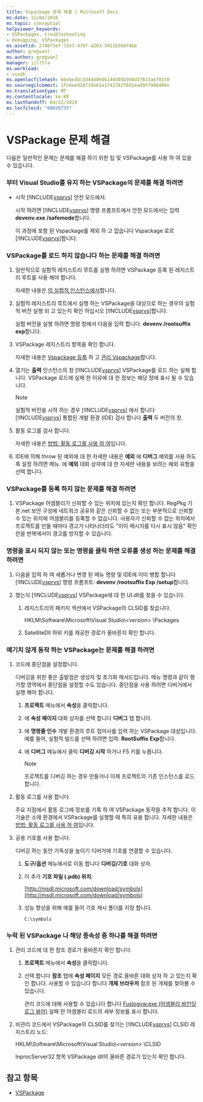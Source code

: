 ```yaml
---
title: Vspackage 문제 해결 | Microsoft Docs
ms.date: 11/04/2016
ms.topic: conceptual
helpviewer_keywords:
- VSPackages, troubleshooting
- debugging, VSPackages
ms.assetid: 274673e7-72e7-476f-a263-3411b5b874be
author: gregvanl
ms.author: gregvanl
manager: jillfra
ms.workload:
- vssdk
ms.openlocfilehash: 64ebe3bc2d4d406d6144305b368d37613aef0158
ms.sourcegitcommit: 1fc6ee928733e61a1f42782f832ead9f7946d00c
ms.translationtype: MT
ms.contentlocale: ko-KR
ms.lasthandoff: 04/22/2019
ms.locfileid: "60039735"
---
```

# <a name="troubleshooting-vspackages"></a>VSPackage 문제 해결
다음은 일반적인 문제는 문제를 해결 하기 위한 팁 및 VSPackage를 사용 하 여 있을 수 있습니다.

### <a name="to-troubleshoot-a-vspackage-that-keeps-visual-studio-from-starting"></a>부터 Visual Studio를 유지 하는 VSPackage의 문제를 해결 하려면

- 시작 [!INCLUDE[vsprvs](../code-quality/includes/vsprvs_md.md)] 안전 모드에서.

   시작 하려면 [!INCLUDE[vsprvs](../code-quality/includes/vsprvs_md.md)] 명령 프롬프트에서 안전 모드에서는 입력 **devenv.exe /safemode**합니다.

   이 과정에 포함 된 Vspackage를 제외 하 고 없습니다 Vspackage 로르 [!INCLUDE[vsprvs](../code-quality/includes/vsprvs_md.md)]합니다.

### <a name="to-troubleshoot-a-vspackage-that-does-not-load"></a>VSPackage를 로드 하지 않습니다 하는 문제를 해결 하려면

1. 일반적으로 실험적 레지스트리 루트를 실행 하려면 VSPackage 등록 된 레지스트리 루트를 사용 해야 합니다.

    자세한 내용은 [의 실험적 인스턴스에서](../extensibility/the-experimental-instance.md)합니다.

2. 실험적 레지스트리 루트에서 실행 하는 VSPackage을 대상으로 하는 경우의 실험적 버전 실행 되 고 있는지 확인 하십시오 [!INCLUDE[vsprvs](../code-quality/includes/vsprvs_md.md)]합니다.

    실험 버전을 실행 하려면 명령 창에서 다음을 입력 합니다. **devenv /rootsuffix exp**합니다.

3. VSPackage 레지스트리 항목을 확인 합니다.

    자세한 내용은 [Vspackage 등록](registering-and-unregistering-vspackages.md) 하 고 [관리 Vspackage](../extensibility/managing-vspackages.md)합니다.

4. 열기는 **출력** 인스턴스의 창 [!INCLUDE[vsprvs](../code-quality/includes/vsprvs_md.md)] VSPackage를 로드 하는 실패 합니다. VSPackage 로드에 실패 한 이유에 대 한 정보는 해당 창에 표시 될 수 있습니다.

   > [!NOTE]
   >  실험적 버전을 시작 하는 경우 [!INCLUDE[vsprvs](../code-quality/includes/vsprvs_md.md)] 에서 합니다 [!INCLUDE[vsprvs](../code-quality/includes/vsprvs_md.md)] 통합된 개발 환경 (IDE) 검사 합니다 **출력** 두 버전의 창.

5. 활동 로그를 검사 합니다.

    자세한 내용은 [방법: 활동 로그를 사용 하 여](../extensibility/how-to-use-the-activity-log.md)입니다.

6. IDE에 의해 throw 된 예외에 대 한 자세한 내용은 **예외** 에 **디버그** 예외를 사용 하도록 설정 하려면 메뉴. 에 **예외** 대화 상자에 대 한 자세한 내용을 보려는 예외 유형을 선택 합니다.

### <a name="to-troubleshoot-a-vspackage-that-does-not-register"></a>VSPackage를 등록 하지 않는 문제를 해결 하려면

1. VSPackage 어셈블리가 신뢰할 수 있는 위치에 있는지 확인 합니다. RegPkg 기본.net 보안 구성에 네트워크 공유와 같은 신뢰할 수 없는 또는 부분적으로 신뢰할 수 있는 위치에 어셈블리를 등록할 수 없습니다. 사용자가 신뢰할 수 없는 위치에서 프로젝트를 만들 때마다 경고가 나타나더라도 "이이 메시지를 다시 표시 않음" 확인란을 반복에서이 경고를 방지할 수 있습니다.

### <a name="to-troubleshoot-a-command-that-is-not-visible-or-that-generates-an-error-when-you-click-a-command"></a>명령을 표시 되지 않는 또는 명령을 클릭 하면 오류를 생성 하는 문제를 해결 하려면

1. 다음을 입력 하 여 새롭거나 변경 된 메뉴 명령 및 IDE에 이미 병합 합니다 [!INCLUDE[vsprvs](../code-quality/includes/vsprvs_md.md)] 명령 프롬프트: **devenv /rootsuffix Exp /setup**합니다.

2. 했는지 [!INCLUDE[vsprvs](../code-quality/includes/vsprvs_md.md)] VSPackage에 대 한 UI.dll를 찾을 수 있습니다.

   1. 레지스트리의 패키지 섹션에서 VSPackage의 CLSID를 찾습니다.

        HKLM\Software\Microsoft\Visual Studio\\*\<version>* \Packages

   2. SatelliteDll 하위 키를 제공한 경로가 올바른지 확인 합니다.

### <a name="to-troubleshoot-a-vspackage-that-behaves-unexpectedly"></a>예기치 않게 동작 하는 VSPackage는 문제를 해결 하려면

1. 코드에 중단점을 설정합니다.

     디버깅을 위한 좋은 출발점은 생성자 및 초기화 메서드입니다. 메뉴 명령과 같이 평가할 영역에서 중단점을 설정할 수도 있습니다. 중단점을 사용 하려면 디버거에서 실행 해야 합니다.

    1. **프로젝트** 메뉴에서 **속성**을 클릭합니다.

    2. 에 **속성 페이지** 대화 상자를 선택 합니다 **디버그** 탭 합니다.

    3. 에 **명령줄 인수** 개발 환경의 루트 접미사를 입력 하는 VSPackage 대상입니다. 예를 들어, 실험적 빌드를 선택 하려면 입력: **RootSuffix Exp**합니다.

    4. 에 **디버그** 메뉴에서 클릭 **디버깅 시작** 하거나 F5 키를 누릅니다.

        > [!NOTE]
        >  프로젝트를 디버깅 하는 경우 만들거나 이제 프로젝트의 기존 인스턴스를 로드 합니다.

2. 활동 로그를 사용 합니다.

     주요 지점에서 활동 로그에 정보를 기록 하 여 VSPackage 동작을 추적 합니다. 이 기술은 소매 환경에서 VSPackage를 실행할 때 특히 유용 합니다. 자세한 내용은 [방법: 활동 로그를 사용 하 여](../extensibility/how-to-use-the-activity-log.md)입니다.

3. 공용 기호를 사용 합니다.

     디버깅 하는 동안 가독성을 높이기 디버거에 기호를 연결할 수 있습니다.

    1. **도구/옵션** 메뉴에서로 이동 합니다 **디버깅/기호** 대화 상자.

    2. 이 추가 **기호 파일 (.pdb) 위치**:

         [http://msdl.microsoft.com/download/symbols](http://msdl.microsoft.com/download/symbols)

    3. 성능 향상을 위해 예를 들어 기호 캐시 폴더를 지정 합니다.

        ```
        C:\symbols
        ```

### <a name="to-troubleshoot-a-missing-vspackage-or-one-of-its-dependencies"></a>누락 된 VSPackage 나 해당 종속성 중 하나를 해결 하려면

1. 관리 코드에 대 한 참조 경로가 올바른지 확인 합니다.

   1. **프로젝트** 메뉴에서 **속성**을 클릭합니다.

   2. 선택 합니다 **참조** 탭에 **속성 페이지** 모든 경로 올바른 대화 상자 하 고 있는지 확인 합니다. 사용할 수 있습니다 합니다 **개체 브라우저** 참조 된 개체를 찾아볼 수 있습니다.

        관리 코드에 대해 사용할 수 있습니다 합니다 [Fuslogvw.exe (어셈블리 바인딩 로그 뷰어)](/dotnet/framework/tools/fuslogvw-exe-assembly-binding-log-viewer) 실패 한 어셈블리 로드의 세부 정보를 표시 합니다.

2. 비관리 코드에서 VSPackage의 CLSID를 찾기는 [!INCLUDE[vsprvs](../code-quality/includes/vsprvs_md.md)] CLSID 레지스트리 노드:

    HKLM\Software\Microsoft\Visual Studio\\*\<version>* \CLSID

   InprocServer32 항목 VSPackage dll의 올바른 경로가 있는지 확인 합니다.

## <a name="see-also"></a>참고 항목
- [VSPackage](../extensibility/internals/vspackages.md)